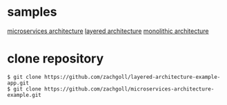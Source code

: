 # samples

[microservices architecture](https://github.com/zachgoll/microservices-architecture-example)
[layered architecture](https://github.com/zachgoll/layered-architecture-example-app)
[monolithic architecture](https://github.com/zachgoll/monolithic-architecture-example-app)

# clone repository
```
$ git clone https://github.com/zachgoll/layered-architecture-example-app.git 
$ git clone https://github.com/zachgoll/microservices-architecture-example.git
```
